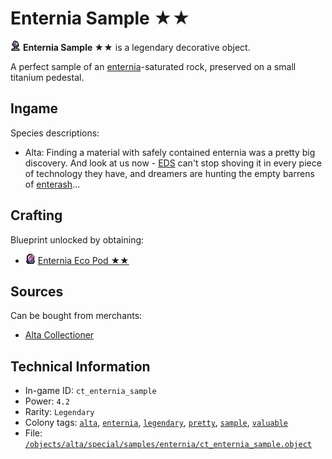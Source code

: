 # Enternia Sample ★★

<img src="https://raw.githubusercontent.com/Ceterai/Enternia/main/objects/alta/special/samples/enternia/icon.png" alt="Enternia Sample ★★ icon" loading="lazy" height=16px width="auto" /> **Enternia Sample ★★** is a legendary decorative object.

A perfect sample of an [enternia](https://ceterai.github.io/MyEnternia/Wiki/Tags/Enternia)-saturated rock, preserved on a small titanium pedestal.

## Ingame

Species descriptions:

- Alta: Finding a material with safely contained enternia was a pretty big discovery. And look at us now - [EDS](https://ceterai.github.io/MyEnternia/Wiki/Tags/Eds) can't stop shoving it in every piece of technology they have, and dreamers are hunting the empty barrens of [enterash](https://ceterai.github.io/MyEnternia/Wiki/Tags/Enterash)...

## Crafting

Blueprint unlocked by obtaining:

- <img src="https://raw.githubusercontent.com/Ceterai/Enternia/main/objects/farmables/alta/ground/enternia/pod/icon.png" alt="Enternia Eco Pod ★★ icon" loading="lazy" height=16px width="auto" /> [Enternia Eco Pod ★★](https://ceterai.github.io/MyEnternia/Wiki/EnterniaEcoPod)

## Sources

Can be bought from merchants:

- [Alta Collectioner](https://ceterai.github.io/MyEnternia/Wiki/AltaCollectioner)

## Technical Information

- In-game ID: `ct_enternia_sample`
- Power: `4.2`
- Rarity: `Legendary`
- Colony tags: [`alta`](https://ceterai.github.io/MyEnternia/Wiki/Tags/Alta), [`enternia`](https://ceterai.github.io/MyEnternia/Wiki/Tags/Enternia), [`legendary`](https://ceterai.github.io/MyEnternia/Wiki/Tags/Legendary), [`pretty`](https://ceterai.github.io/MyEnternia/Wiki/Tags/Pretty), [`sample`](https://ceterai.github.io/MyEnternia/Wiki/Tags/Sample), [`valuable`](https://ceterai.github.io/MyEnternia/Wiki/Tags/Valuable)
- File: [`/objects/alta/special/samples/enternia/ct_enternia_sample.object`](https://github.com/Ceterai/Enternia/blob/main/objects/alta/special/samples/enternia/ct_enternia_sample.object)
